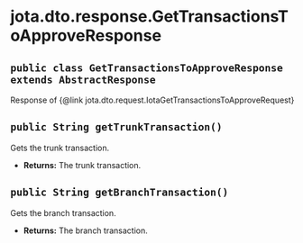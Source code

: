 # jota.dto.response.GetTransactionsToApproveResponse

## `public class GetTransactionsToApproveResponse extends AbstractResponse`

Response of {@link jota.dto.request.IotaGetTransactionsToApproveRequest}

## `public String getTrunkTransaction()`

Gets the trunk transaction.

 * **Returns:** The trunk transaction.

## `public String getBranchTransaction()`

Gets the branch transaction.

 * **Returns:** The branch transaction.
